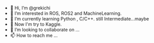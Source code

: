 - 👋 Hi, I’m @grekichi
- 👀 I’m interested in ROS, ROS2 and MachineLearning.
- 🌱 I’m currently learning Python , C/C++. still Intermediate...maybe
- 📖 Now I'm try to Kaggle.
- 💞️ I’m looking to collaborate on ...
- 📫 How to reach me ...

<!---
grekichi/grekichi is a ✨ special ✨ repository because its `README.md` (this file) appears on your GitHub profile.
You can click the Preview link to take a look at your changes.
--->
